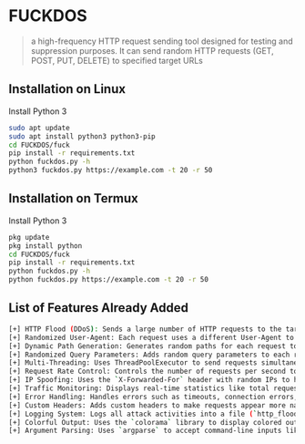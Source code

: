 # FUCKDOS

> a high-frequency HTTP request sending tool designed for testing and suppression purposes. It can send random HTTP requests (GET, POST, PUT, DELETE) to specified target URLs


## Installation on Linux 

Install Python 3

```bash
sudo apt update
sudo apt install python3 python3-pip
cd FUCKDOS/fuck
pip install -r requirements.txt
python fuckdos.py -h
python3 fuckdos.py https://example.com -t 20 -r 50
```

## Installation on Termux

Install Python 3

```bash
pkg update
pkg install python
cd FUCKDOS/fuck
pip install -r requirements.txt
python fuckdos.py -h
python fuckdos.py https://example.com -t 20 -r 50
```

## List of Features Already Added
```bash
[+] HTTP Flood (DDoS): Sends a large number of HTTP requests to the target to overwhelm the server.
[+] Randomized User-Agent: Each request uses a different User-Agent to mimic traffic from various devices.
[+] Dynamic Path Generation: Generates random paths for each request to make detection harder.
[+] Randomized Query Parameters: Adds random query parameters to each request.
[+] Multi-Threading: Uses ThreadPoolExecutor to send requests simultaneously with adjustable thread count.
[+] Request Rate Control: Controls the number of requests per second to avoid being blocked by firewalls or security systems.
[+] IP Spoofing: Uses the `X-Forwarded-For` header with random IPs to hide the original identity.
[+] Traffic Monitoring: Displays real-time statistics like total requests and requests per second.
[+] Error Handling: Handles errors such as timeouts, connection errors, and invalid URLs more effectively.
[+] Custom Headers: Adds custom headers to make requests appear more natural.
[+] Logging System: Logs all attack activities into a file (`http_flood.log`) for further analysis.
[+] Colorful Output: Uses the `colorama` library to display colored output in the terminal.
[+] Argument Parsing: Uses `argparse` to accept command-line inputs like target URLs, thread count, and request rate.
```
